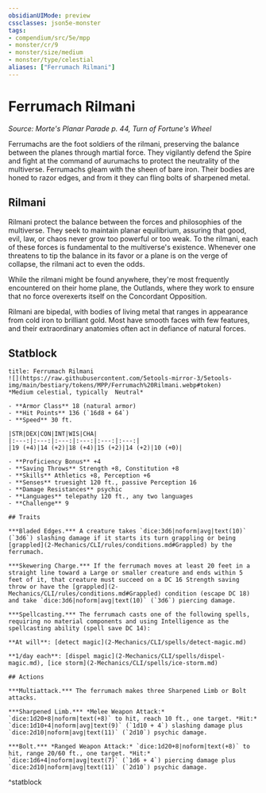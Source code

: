 ```yaml
---
obsidianUIMode: preview
cssclasses: json5e-monster
tags:
- compendium/src/5e/mpp
- monster/cr/9
- monster/size/medium
- monster/type/celestial
aliases: ["Ferrumach Rilmani"]
---
```

# Ferrumach Rilmani
*Source: Morte's Planar Parade p. 44, Turn of Fortune's Wheel*  

Ferrumachs are the foot soldiers of the rilmani, preserving the balance between the planes through martial force. They vigilantly defend the Spire and fight at the command of aurumachs to protect the neutrality of the multiverse. Ferrumachs gleam with the sheen of bare iron. Their bodies are honed to razor edges, and from it they can fling bolts of sharpened metal.

## Rilmani

Rilmani protect the balance between the forces and philosophies of the multiverse. They seek to maintain planar equilibrium, assuring that good, evil, law, or chaos never grow too powerful or too weak. To the rilmani, each of these forces is fundamental to the multiverse's existence. Whenever one threatens to tip the balance in its favor or a plane is on the verge of collapse, the rilmani act to even the odds.

While the rilmani might be found anywhere, they're most frequently encountered on their home plane, the Outlands, where they work to ensure that no force overexerts itself on the Concordant Opposition.

Rilmani are bipedal, with bodies of living metal that ranges in appearance from cold iron to brilliant gold. Most have smooth faces with few features, and their extraordinary anatomies often act in defiance of natural forces.

## Statblock

```ad-statblock
title: Ferrumach Rilmani
![](https://raw.githubusercontent.com/5etools-mirror-3/5etools-img/main/bestiary/tokens/MPP/Ferrumach%20Rilmani.webp#token)
*Medium celestial, typically  Neutral*

- **Armor Class** 18 (natural armor)
- **Hit Points** 136 (`16d8 + 64`)
- **Speed** 30 ft.

|STR|DEX|CON|INT|WIS|CHA|
|:---:|:---:|:---:|:---:|:---:|:---:|
|19 (+4)|14 (+2)|18 (+4)|15 (+2)|14 (+2)|10 (+0)|

- **Proficiency Bonus** +4
- **Saving Throws** Strength +8, Constitution +8
- **Skills** Athletics +8, Perception +6
- **Senses** truesight 120 ft., passive Perception 16
- **Damage Resistances** psychic
- **Languages** telepathy 120 ft., any two languages
- **Challenge** 9

## Traits

***Bladed Edges.*** A creature takes `dice:3d6|noform|avg|text(10)` (`3d6`) slashing damage if it starts its turn grappling or being [grappled](2-Mechanics/CLI/rules/conditions.md#Grappled) by the ferrumach.

***Skewering Charge.*** If the ferrumach moves at least 20 feet in a straight line toward a Large or smaller creature and ends within 5 feet of it, that creature must succeed on a DC 16 Strength saving throw or have the [grappled](2-Mechanics/CLI/rules/conditions.md#Grappled) condition (escape DC 18) and take `dice:3d6|noform|avg|text(10)` (`3d6`) piercing damage.

***Spellcasting.*** The ferrumach casts one of the following spells, requiring no material components and using Intelligence as the spellcasting ability (spell save DC 14):

**At will**: [detect magic](2-Mechanics/CLI/spells/detect-magic.md)

**1/day each**: [dispel magic](2-Mechanics/CLI/spells/dispel-magic.md), [ice storm](2-Mechanics/CLI/spells/ice-storm.md)

## Actions

***Multiattack.*** The ferrumach makes three Sharpened Limb or Bolt attacks.

***Sharpened Limb.*** *Melee Weapon Attack:* `dice:1d20+8|noform|text(+8)` to hit, reach 10 ft., one target. *Hit:* `dice:1d10+4|noform|avg|text(9)` (`1d10 + 4`) slashing damage plus `dice:2d10|noform|avg|text(11)` (`2d10`) psychic damage.

***Bolt.*** *Ranged Weapon Attack:* `dice:1d20+8|noform|text(+8)` to hit, range 20/60 ft., one target. *Hit:* `dice:1d6+4|noform|avg|text(7)` (`1d6 + 4`) piercing damage plus `dice:2d10|noform|avg|text(11)` (`2d10`) psychic damage.
```
^statblock